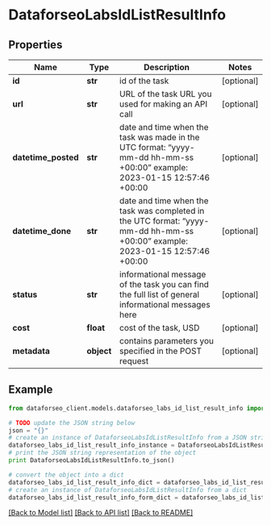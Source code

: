 # DataforseoLabsIdListResultInfo


## Properties

Name | Type | Description | Notes
------------ | ------------- | ------------- | -------------
**id** | **str** | id of the task | [optional] 
**url** | **str** | URL of the task URL you used for making an API call | [optional] 
**datetime_posted** | **str** | date and time when the task was made in the UTC format: “yyyy-mm-dd hh-mm-ss +00:00” example: 2023-01-15 12:57:46 +00:00 | [optional] 
**datetime_done** | **str** | date and time when the task was completed in the UTC format: “yyyy-mm-dd hh-mm-ss +00:00” example: 2023-01-15 12:57:46 +00:00 | [optional] 
**status** | **str** | informational message of the task you can find the full list of general informational messages here | [optional] 
**cost** | **float** | cost of the task, USD | [optional] 
**metadata** | **object** | contains parameters you specified in the POST request | [optional] 

## Example

```python
from dataforseo_client.models.dataforseo_labs_id_list_result_info import DataforseoLabsIdListResultInfo

# TODO update the JSON string below
json = "{}"
# create an instance of DataforseoLabsIdListResultInfo from a JSON string
dataforseo_labs_id_list_result_info_instance = DataforseoLabsIdListResultInfo.from_json(json)
# print the JSON string representation of the object
print DataforseoLabsIdListResultInfo.to_json()

# convert the object into a dict
dataforseo_labs_id_list_result_info_dict = dataforseo_labs_id_list_result_info_instance.to_dict()
# create an instance of DataforseoLabsIdListResultInfo from a dict
dataforseo_labs_id_list_result_info_form_dict = dataforseo_labs_id_list_result_info.from_dict(dataforseo_labs_id_list_result_info_dict)
```
[[Back to Model list]](../README.md#documentation-for-models) [[Back to API list]](../README.md#documentation-for-api-endpoints) [[Back to README]](../README.md)


